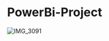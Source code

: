 # PowerBi-Project

![IMG_3091](https://github.com/user-attachments/assets/b03a56e6-e773-44b0-a246-47b695243102)
